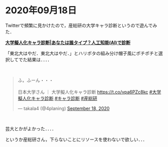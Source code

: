 # 2020年09月18日 


Twitterで頻繁に見かけたので，産総研の大学キャラ診断というので遊んでみた．


**[大学擬人化キャラ診断|あなたは誰タイプ？人工知能(AI)で診断](https://www.aist.go.jp/sc/univ-shindan/)**


「東北大はやだ．東北大はやだ．」とハリポタの組み分け帽子風にポチポチと選択してでた結果は．．．．


<br>

<blockquote class="twitter-tweet"><p lang="ja" dir="ltr">ふ，ふーん・・・<br><br>日本大学さん ｜ 大学擬人化キャラ診断 <a href="https://t.co/vpa6PZc8kc">https://t.co/vpa6PZc8kc</a> <a href="https://twitter.com/hashtag/%E5%A4%A7%E5%AD%A6%E6%93%AC%E4%BA%BA%E5%8C%96%E3%82%AD%E3%83%A3%E3%83%A9%E8%A8%BA%E6%96%AD?src=hash&amp;ref_src=twsrc%5Etfw">#大学擬人化キャラ診断</a> <a href="https://twitter.com/hashtag/%E3%82%AD%E3%83%A3%E3%83%A9%E8%A8%BA%E6%96%AD?src=hash&amp;ref_src=twsrc%5Etfw">#キャラ診断</a> <a href="https://twitter.com/hashtag/%E7%94%A3%E7%B7%8F%E7%A0%94?src=hash&amp;ref_src=twsrc%5Etfw">#産総研</a></p>&mdash; takala4 (@4planing) <a href="https://twitter.com/4planing/status/1306907918512447488?ref_src=twsrc%5Etfw">September 18, 2020</a></blockquote> <script async src="https://platform.twitter.com/widgets.js" charset="utf-8"></script>


<br>



芸大とかがよかった．．．．


というか産総研さん，下らないことにリソースを使わないで欲しい．．．
